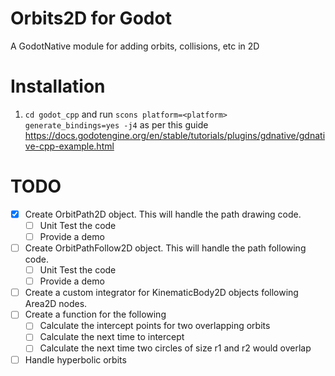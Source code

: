 # Orbits2D for Godot

A GodotNative module for adding orbits, collisions, etc in 2D

# Installation

1. `cd godot_cpp` and run `scons platform=<platform> generate_bindings=yes -j4` as per this guide https://docs.godotengine.org/en/stable/tutorials/plugins/gdnative/gdnative-cpp-example.html

# TODO

* [X] Create OrbitPath2D object. This will handle the path drawing code.
    * [ ] Unit Test the code
    * [ ] Provide a demo
* [ ] Create OrbitPathFollow2D object. This will handle the path following code.
    * [ ] Unit Test the code
    * [ ] Provide a demo
* [ ] Create a custom integrator for KinematicBody2D objects following Area2D nodes.
* [ ] Create a function for the following
    * [ ] Calculate the intercept points for two overlapping orbits
    * [ ] Calculate the next time to intercept
    * [ ] Calculate the next time two circles of size r1 and r2 would overlap
* [ ] Handle hyperbolic orbits